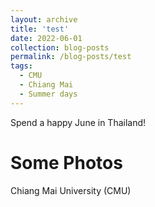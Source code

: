 ```yaml
---
layout: archive
title: 'test'
date: 2022-06-01
collection: blog-posts
permalink: /blog-posts/test
tags:
  - CMU
  - Chiang Mai
  - Summer days
---
```


Spend a happy June in Thailand!

Some Photos
======

Chiang Mai University (CMU)

